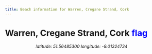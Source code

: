 ```yaml
---
title: Beach information for Warren, Cregane Strand, Cork
---
```

# Warren, Cregane Strand, Cork <span class="material-icons" style="color: blue;">flag</span>

<div align="center"><i>latitude: 51.56485300 longitude: -9.01324734</i></div>